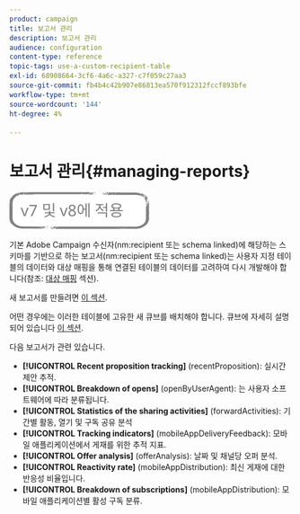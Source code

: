 ```yaml
---
product: campaign
title: 보고서 관리
description: 보고서 관리
audience: configuration
content-type: reference
topic-tags: use-a-custom-recipient-table
exl-id: 68908664-3cf6-4a6c-a327-c7f059c27aa3
source-git-commit: fb4b4c42b907e86813ea570f912312fccf893bfe
workflow-type: tm+mt
source-wordcount: '144'
ht-degree: 4%

---
```


# 보고서 관리{#managing-reports}

![](../../assets/common.svg)

기본 Adobe Campaign 수신자(nm:recipient 또는 schema linked)에 해당하는 스키마를 기반으로 하는 보고서(nm:recipient 또는 schema linked)는 사용자 지정 테이블의 데이터와 대상 매핑을 통해 연결된 테이블의 데이터를 고려하여 다시 개발해야 합니다(참조: [대상 매핑](../../configuration/using/target-mapping.md) 섹션).

새 보고서를 만들려면 [이 섹션](../../reporting/using/about-reports-creation-in-campaign.md).

어떤 경우에는 이러한 테이블에 고유한 새 큐브를 배치해야 합니다. 큐브에 자세히 설명되어 있습니다 [이 섹션](../../reporting/using/about-cubes.md).

다음 보고서가 관련 있습니다.

* **[!UICONTROL Recent proposition tracking]** (recentProposition): 실시간 제안 추적.
* **[!UICONTROL Breakdown of opens]** (openByUserAgent): 는 사용자 소프트웨어에 따라 분류됩니다.
* **[!UICONTROL Statistics of the sharing activities]** (forwardActivities): 기간별 활동, 열기 및 구독 공유 분석
* **[!UICONTROL Tracking indicators]** (mobileAppDeliveryFeedback): 모바일 애플리케이션에서 게재를 위한 추적 지표.
* **[!UICONTROL Offer analysis]** (offerAnalysis): 날짜 및 채널당 오퍼 분석.
* **[!UICONTROL Reactivity rate]** (mobileAppDistribution): 최신 게재에 대한 반응성 비율입니다.
* **[!UICONTROL Breakdown of subscriptions]** (mobileAppDistribution): 모바일 애플리케이션별 활성 구독 분류.
